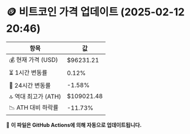 # 🪙 비트코인 가격 업데이트 (2025-02-12 20:46)

| 항목                | 값 |
|--------------------|----------------|
| 💰 현재 가격 (USD) | $96231.21 |
| ⏳ 1시간 변동률    | 0.12% |
| 📆 24시간 변동률   | -1.58% |
| 🔝 역대 최고가 (ATH) | $109021.48 |
| 📉 ATH 대비 하락률 | -11.73% |

🔄 **이 파일은 GitHub Actions에 의해 자동으로 업데이트됩니다.**
